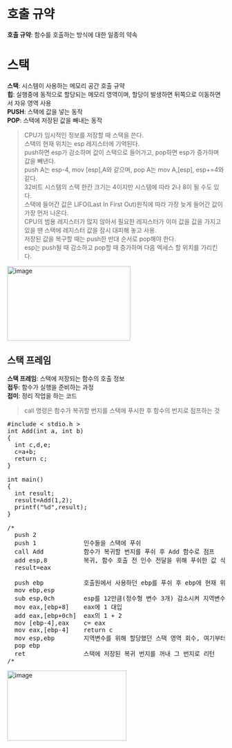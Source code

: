 # 호출 규약
**호출 규약**: 함수를 호출하는 방식에 대한 일종의 약속    

# 스택
**스택**: 시스템이 사용하는 메모리 공간 호출 규약  
**힙**: 실행중에 동적으로 할당되는 메모리 영역이며, 할당이 발생하면 뒤쪽으로 이동하면서 자유 영역 사용   
**PUSH**: 스택에 값을 넣는 동작  
**POP**: 스택에 저장된 값을 빼내는 동작  
> CPU가 임시적인 정보를 저장할 때 스택을 쓴다.  
> 스택의 현재 위치는 esp 레지스터에 기억된다.  
> push하면 esp가 감소하며 값이 스택으로 들어가고, pop하면 esp가 증가하며 값을 빼낸다.   
> push A는 esp-4, mov [esp],A와 같으며, pop A는 mov A,[esp], esp+=4와 같다.  
> 32비트 시스템의 스택 한칸 크기는 4이지만 시스템에 따라 2나 8이 될 수도 있다.  
> 스택에 들어간 값은 LIFO(Last In First Out)원칙에 따라 가장 늦게 들어간 값이 가장 먼저 나온다.   
> CPU의 범용 레지스터가 많지 않아서 필요한 레지스터가 이미 값을 값을 가지고 있을 땐 스택에 레지스터 값을 잠시 대피해 놓고 사용.  
> 저장된 값을 복구할 때는 push한 반대 순서로 pop해야 한다.  
> esp는 push될 때 감소하고 pop할 때 증가하며 다음 엑세스 할 위치를 가리킨다.
<img width="285" height="172" alt="image" src="https://github.com/user-attachments/assets/1b2f1c06-baed-4a98-8630-42ca635d0170" />

## 스택 프레임
**스택 프레임**: 스택에 저장되는 함수의 호출 정보  
**접두**: 함수가 실행을 준비하는 과정  
**접미**: 정리 작업을 하는 코드  
> call 명령은 함수가 복귀할 번지를 스택에 푸시한 후 함수의 번지로 점프하는 것

<pre>#include < stdio.h >
int Add(int a, int b)
{
  int c,d,e;
  c=a+b;
  return c;
}

int main()
{
  int result;
  result=Add(1,2);
  printf("%d",result);
}

/*
  push 2
  push 1             인수들을 스택에 푸쉬
  call Add           함수가 복귀할 번지를 푸쉬 후 Add 함수로 점프
  add esp,8          복귀, 함수 호출 전 인수 전달을 위해 푸쉬한 값 삭제 
  result=eax

  push ebp           호출원에서 사용하던 ebp를 푸쉬 후 ebp에 현재 위 대입, ebp를 기준 번지로 사용
  mov ebp,esp
  sub esp,0ch        esp를 12만큼(정수형 변수 3개) 감소시켜 지역변수의 공간 확보, 여기까지가 접두
  mov eax,[ebp+8]    eax에 1 대입
  add eax,[ebp+0ch]  eax의 1 + 2
  mov [ebp-4],eax    c= eax
  mov eax,[ebp-4]    return c
  mov esp,ebp        지역변수를 위해 할당했던 스택 영역 회수, 여기부터 접미 
  pop ebp
  ret                스택에 저장된 복귀 번지를 꺼내 그 번지로 리턴 
/*
</pre>
<img width="276" height="162" alt="image" src="https://github.com/user-attachments/assets/2ff75a3e-716c-4d04-9be7-07e6d0856c8e" />

